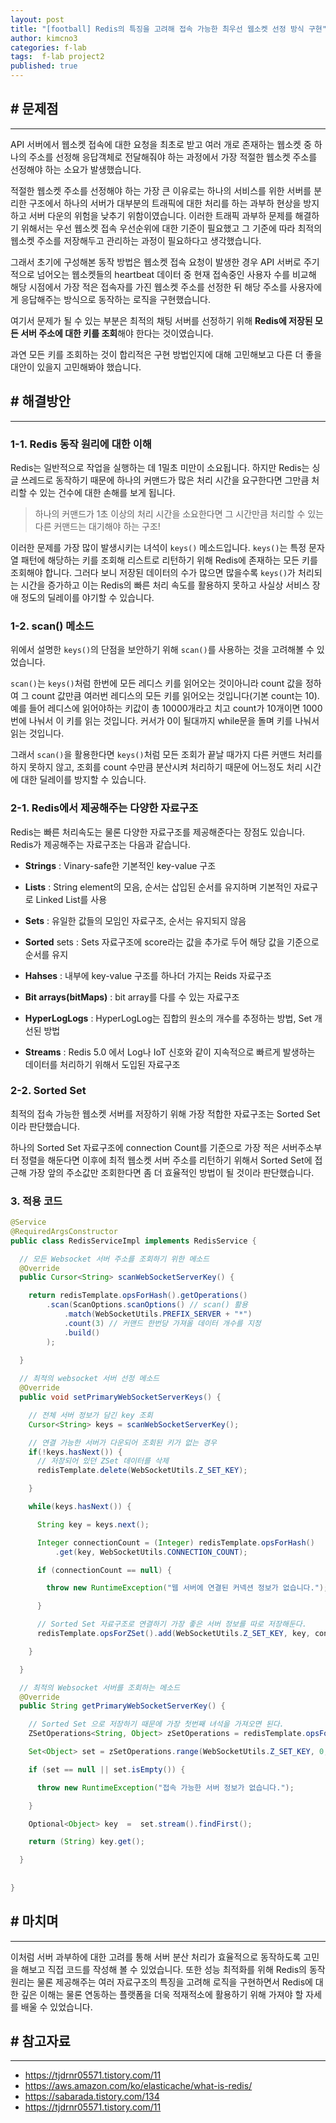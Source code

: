 ```yaml
---
layout: post
title: "[football] Redis의 특징을 고려해 접속 가능한 최우선 웹소켓 선정 방식 구현"
author: kimcno3
categories: f-lab
tags:  f-lab project2
published: true
---
```


## # 문제점
***
API 서버에서 웹소켓 접속에 대한 요청을 최초로 받고 여러 개로 존재하는 웹소켓 중 하나의 주소를 선정해 응답객체로 전달해줘야 하는 과정에서 가장 적절한 웹소켓 주소를 선정해야 하는 소요가 발생했습니다. 

적절한 웹소켓 주소를 선정해야 하는 가장 큰 이유로는 하나의 서비스를 위한 서버를 분리한 구조에서 하나의 서버가 대부분의 트래픽에 대한 처리를 하는 과부하 현상을 방지하고 서버 다운의 위험을 낮추기 위함이였습니다. 이러한 트래픽 과부하 문제를 해결하기 위해서는 우선 웹소켓 접속 우선순위에 대한 기준이 필요했고 그 기준에 따라 최적의 웹소켓 주소를 저장해두고 관리하는 과정이 필요하다고 생각했습니다.

그래서 초기에 구성해본 동작 방법은 웹소켓 접속 요청이 발생한 경우 API 서버로 주기적으로 넘어오는 웹소켓들의 heartbeat 데이터 중 현재 접속중인 사용자 수를 비교해 해당 시점에서 가장 적은 접속자를 가진 웹소켓 주소를 선정한 뒤 해당 주소를 사용자에게 응답해주는 방식으로 동작하는 로직을 구현했습니다.

여기서 문제가 될 수 있는 부분은 최적의 채팅 서버를 선정하기 위해 **Redis에 저장된 모든 서버 주소에 대한 키를 조회**해야 한다는 것이였습니다.

과연 모든 키를 조회하는 것이 합리적은 구현 방법인지에 대해 고민해보고 다른 더 좋을 대안이 있을지 고민해봐야 했습니다.

## # 해결방안
***

### 1-1. Redis 동작 원리에 대한 이해
Redis는 일반적으로 작업을 실행하는 데 1밀초 미만이 소요됩니다. 하지만 Redis는 싱글 쓰레드로 동작하기 때문에 하나의 커맨드가 많은 처리 시간을 요구한다면 그만큼 처리할 수 있는 건수에 대한 손해를 보게 됩니다.

> 하나의 커맨드가 1초 이상의 처리 시간을 소요한다면 그 시간만큼 처리할 수 있는 다른 커맨드는 대기해야 하는 구조!

이러한 문제를 가장 많이 발생시키는 녀석이 `keys()` 메소드입니다. `keys()`는 특정 문자열 패턴에 해당하는 키를 조회해 리스트로 리턴하기 위해 Redis에 존재하는 모든 키를 조회해야 합니다. 그러다 보니 저장된 데이터의 수가 많으면 많을수록 `keys()`가 처리되는 시간을 증가하고 이는 Redis의 빠른 처리 속도를 활용하지 못하고 사실상 서비스 장애 정도의 딜레이를 야기할 수 있습니다.

### 1-2. scan() 메소드
위에서 설명한 `keys()`의 단점을 보안하기 위해 `scan()`를 사용하는 것을 고려해볼 수 있었습니다.

`scan()`는 `keys()`처럼 한번에 모든 레디스 키를 읽어오는 것이아니라 count 값을 정하여 그 count 값만큼 여러번 레디스의 모든 키를 읽어오는 것입니다(기본 count는 10). 예를 들어 레디스에 읽어야하는 키값이 총 10000개라고 치고 count가 10개이면 1000번에 나눠서 이 키를 읽는 것입니다. 커서가 0이 될대까지 while문을 돌며 키를 나눠서 읽는 것입니다.

그래서 `scan()`을 활용한다면 `keys()`처럼 모든 조회가 끝날 때가지 다른 커맨드 처리를 하지 못하지 않고, 조회를 count 수만큼 분산시켜 처리하기 때문에 어느정도 처리 시간에 대한 딜레이를 방지할 수 있습니다.

### 2-1. Redis에서 제공해주는 다양한 자료구조
Redis는 빠른 처리속도는 물론 다양한 자료구조를 제공해준다는 장점도 있습니다. Redis가 제공해주는 자료구조는 다음과 같습니다.

- **Strings** : Vinary-safe한 기본적인 key-value 구조

- **Lists** : String element의 모음, 순서는 삽입된 순서를 유지하며 기본적인 자료구로 Linked List를 사용

- **Sets** : 유일한 값들의 모임인 자료구조, 순서는 유지되지 않음

- **Sorted** sets : Sets 자료구조에 score라는 값을 추가로 두어 해당 값을 기준으로 순서를 유지

- **Hahses** : 내부에 key-value 구조를 하나더 가지는 Reids 자료구조

- **Bit arrays(bitMaps)** : bit array를 다를 수 있는 자료구조

- **HyperLogLogs** : HyperLogLog는 집합의 원소의 개수를 추정하는 방법, Set 개선된 방법

- **Streams** : Redis 5.0 에서 Log나 IoT 신호와 같이 지속적으로 빠르게 발생하는 데이터를 처리하기 위해서 도입된 자료구조

### 2-2. Sorted Set
최적의 접속 가능한 웹소켓 서버를 저장하기 위해 가장 적합한 자료구조는 Sorted Set이라 판단했습니다. 

하나의 Sorted Set 자료구조에 connection Count를 기준으로 가장 적은 서버주소부터 정렬을 해둔다면 이후에 최적 웹소켓 서버 주소를 리턴하기 위해서 Sorted Set에 접근해 가장 앞의 주소값만 조회한다면 좀 더 효율적인 방법이 될 것이라 판단했습니다.

### 3. 적용 코드

```java
@Service
@RequiredArgsConstructor
public class RedisServiceImpl implements RedisService {

  // 모든 Websocket 서버 주소를 조회하기 위한 메소드
  @Override
  public Cursor<String> scanWebSocketServerKey() {

    return redisTemplate.opsForHash().getOperations()
        .scan(ScanOptions.scanOptions() // scan() 활용
            .match(WebSocketUtils.PREFIX_SERVER + "*")
            .count(3) // 커맨드 한번당 가져올 데이터 개수를 지정
            .build()
        );

  }
  
  // 최적의 websocket 서버 선정 메소드
  @Override
  public void setPrimaryWebSocketServerKeys() {

    // 전체 서버 정보가 담긴 key 조회
    Cursor<String> keys = scanWebSocketServerKey();

    // 연결 가능한 서버가 다운되어 조회된 키가 없는 경우
    if(!keys.hasNext()) {
      // 저장되어 있던 ZSet 데이터를 삭제
      redisTemplate.delete(WebSocketUtils.Z_SET_KEY);

    }

    while(keys.hasNext()) {

      String key = keys.next();

      Integer connectionCount = (Integer) redisTemplate.opsForHash()
          .get(key, WebSocketUtils.CONNECTION_COUNT);

      if (connectionCount == null) {

        throw new RuntimeException("웹 서버에 연결된 커넥션 정보가 없습니다.");

      }

      // Sorted Set 자료구조로 연결하기 가장 좋은 서버 정보를 따로 저장해둔다.
      redisTemplate.opsForZSet().add(WebSocketUtils.Z_SET_KEY, key, connectionCount);

    }

  }

  // 최적의 Websocket 서버를 조회하는 메소드
  @Override
  public String getPrimaryWebSocketServerKey() {

    // Sorted Set 으로 저장하기 때문에 가장 첫번째 녀석을 가져오면 된다.
    ZSetOperations<String, Object> zSetOperations = redisTemplate.opsForZSet();

    Set<Object> set = zSetOperations.range(WebSocketUtils.Z_SET_KEY, 0, 0);

    if (set == null || set.isEmpty()) {

      throw new RuntimeException("접속 가능한 서버 정보가 없습니다.");

    }

    Optional<Object> key  =  set.stream().findFirst();

    return (String) key.get();

  }
  
  
}
```

## # 마치며
***
이처럼 서버 과부하에 대한 고려를 통해 서버 분산 처리가 효율적으로 동작하도록 고민을 해보고 직접 코드를 작성해 볼 수 있었습니다. 또한 성능 최적화를 위해 Redis의 동작 원리는 물론 제공해주는 여러 자료구조의 특징을 고려해 로직을 구현하면서 Redis에 대한 깊은 이해는 물론 연동하는 플랫폼을 더욱 적재적소에 활용하기 위해 가져야 할 자세를 배울 수 있었습니다.

## # 참고자료
***
- https://tjdrnr05571.tistory.com/11
- https://aws.amazon.com/ko/elasticache/what-is-redis/
- https://sabarada.tistory.com/134
- https://tjdrnr05571.tistory.com/11
